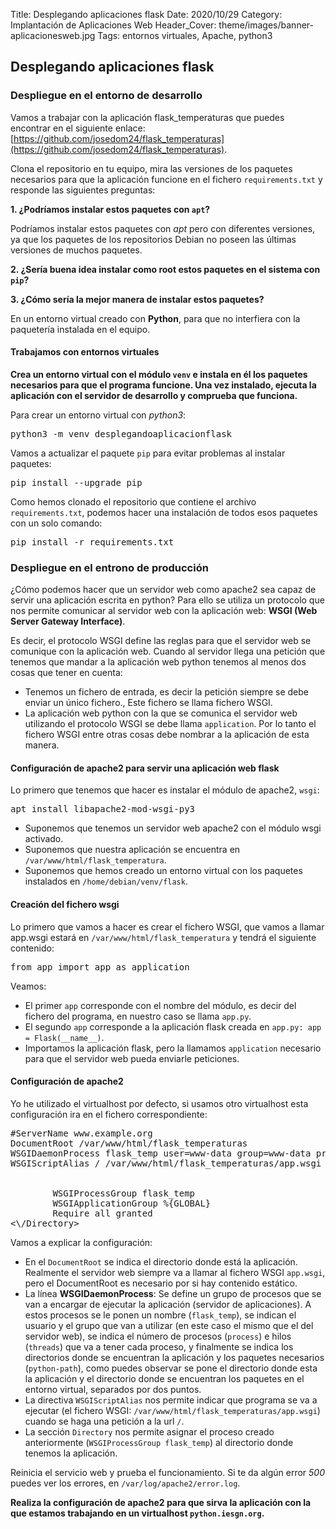 Title: Desplegando aplicaciones flask
Date: 2020/10/29
Category: Implantación de Aplicaciones Web
Header_Cover: theme/images/banner-aplicacionesweb.jpg
Tags: entornos virtuales, Apache, python3


## Desplegando aplicaciones flask

### Despliegue en el entorno de desarrollo

Vamos a trabajar con la aplicación flask_temperaturas que puedes encontrar en el siguiente enlace: [https://github.com/josedom24/flask_temperaturas](https://github.com/josedom24/flask_temperaturas).

Clona el repositorio en tu equipo, mira las versiones de los paquetes necesarios para que la aplicación funcione en el fichero `requirements.txt` y responde las siguientes preguntas:

**1. ¿Podríamos instalar estos paquetes con `apt`?**

Podríamos instalar estos paquetes con *apt* pero con diferentes versiones, ya que los paquetes de los repositorios Debian no poseen las últimas versiones de muchos paquetes.

**2. ¿Sería buena idea instalar como root estos paquetes en el sistema con `pip`?**



**3. ¿Cómo sería la mejor manera de instalar estos paquetes?**

En un entorno virtual creado con **Python**, para que no interfiera con la paquetería instalada en el equipo.

#### Trabajamos con entornos virtuales

**Crea un entorno virtual con el módulo `venv` e instala en él los paquetes necesarios para que el programa funcione. Una vez instalado, ejecuta la aplicación con el servidor de desarrollo y comprueba que funciona.**

Para crear un entorno virtual con *python3*:

<pre>
python3 -m venv desplegandoaplicacionflask
</pre>

Vamos a actualizar el paquete `pip` para evitar problemas al instalar paquetes:

<pre>
pip install --upgrade pip
</pre>

Como hemos clonado el repositorio que contiene el archivo `requirements.txt`, podemos hacer una instalación de todos esos paquetes con un solo comando:

<pre>
pip install -r requirements.txt
</pre>


### Despliegue en el entrono de producción

¿Cómo podemos hacer que un servidor web como apache2 sea capaz de servir una aplicación escrita en python? Para ello se utiliza un protocolo que nos permite comunicar al servidor web con la aplicación web: **WSGI (Web Server Gateway Interface)**.

Es decir, el protocolo WSGI define las reglas para que el servidor web se comunique con la aplicación web. Cuando al servidor llega una petición que tenemos que mandar a la aplicación web python tenemos al menos dos cosas que tener en cuenta:

- Tenemos un fichero de entrada, es decir la petición siempre se debe enviar un único fichero., Este fichero se llama fichero WSGI.
- La aplicación web python con la que se comunica el servidor web utilizando el protocolo WSGI se debe llama `application`. Por lo tanto el fichero WSGI entre otras cosas debe nombrar a la aplicación de esta manera.

#### Configuración de apache2 para servir una aplicación web flask

Lo primero que tenemos que hacer es instalar el módulo de apache2, `wsgi`:

<pre>
apt install libapache2-mod-wsgi-py3
</pre>

- Suponemos que tenemos un servidor web apache2 con el módulo wsgi activado.
- Suponemos que nuestra aplicación se encuentra en `/var/www/html/flask_temperatura`.
- Suponemos que hemos creado un entorno virtual con los paquetes instalados en `/home/debian/venv/flask`.

#### Creación del fichero wsgi

Lo primero que vamos a hacer es crear el fichero WSGI, que vamos a llamar app.wsgi estará en `/var/www/html/flask_temperatura` y tendrá el siguiente contenido:

<pre>
from app import app as application
</pre>

Veamos:

- El primer `app` corresponde con el nombre del módulo, es decir del fichero del programa, en nuestro caso se llama `app.py`.
- El segundo `app` corresponde a la aplicación flask creada en `app.py: app = Flask(__name__)`.
- Importamos la aplicación flask, pero la llamamos `application` necesario para que el servidor web pueda enviarle peticiones.

#### Configuración de apache2

Yo he utilizado el virtualhost por defecto, si usamos otro virtualhost esta configuración ira en el fichero correspondiente:

<pre>
#ServerName www.example.org
DocumentRoot /var/www/html/flask_temperaturas
WSGIDaemonProcess flask_temp user=www-data group=www-data processes=1 threads=5 python-path=/var/www/html/flask_temperaturas:/home/debian/venv/flask/lib/python3.7/site-packages
WSGIScriptAlias / /var/www/html/flask_temperaturas/app.wsgi

<Directory /var/www/html/flask_temperaturas>
        WSGIProcessGroup flask_temp
        WSGIApplicationGroup %{GLOBAL}
        Require all granted
<\/Directory>
</pre>

Vamos a explicar la configuración:

- En el `DocumentRoot` se indica el directorio donde está la aplicación. Realmente el servidor web siempre va a llamar al fichero WSGI `app.wsgi`, pero el DocumentRoot es necesario por si hay contenido estático.
- La línea **WSGIDaemonProcess**: Se define un grupo de procesos que se van a encargar de ejecutar la aplicación (servidor de aplicaciones). A estos procesos se le ponen un nombre (`flask_temp`), se indican el usuario y el grupo que van a utilizar (en este caso el mismo que el del servidor web), se indica el número de procesos (`process`) e hilos (`threads`) que va a tener cada proceso, y finalmente se indica los directorios donde se encuentran la aplicación y los paquetes necesarios (`python-path`), como puedes observar se pone el directorio donde esta la aplicación y el directorio donde se encuentran los paquetes en el entorno virtual, separados por dos puntos.
- La directiva `WSGIScriptAlias` nos permite indicar que programa se va a ejecutar (el fichero WSGI: `/var/www/html/flask_temperaturas/app.wsgi`) cuando se haga una petición a la url `/`.
- La sección `Directory` nos permite asignar el proceso creado anteriormente (`WSGIProcessGroup flask_temp`) al directorio donde tenemos la aplicación.

Reinicia el servicio web y prueba el funcionamiento. Si te da algún error *500* puedes ver los errores, en `/var/log/apache2/error.log`.

**Realiza la configuración de apache2 para que sirva la aplicación con la que estamos trabajando en un virtualhost `python.iesgn.org`.**
